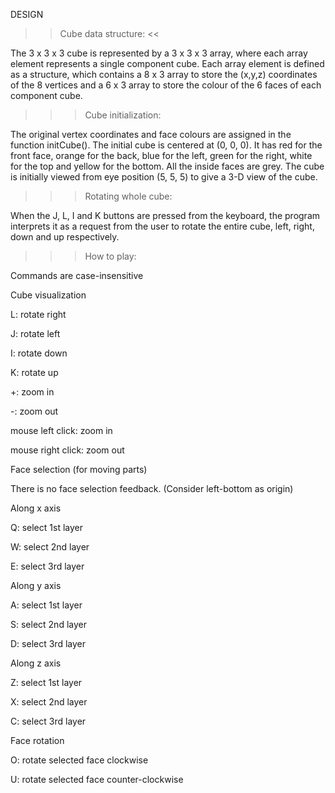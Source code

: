 DESIGN

>> Cube data structure: <<

The 3 x 3 x 3 cube is represented by a 3 x 3 x 3 array, where each array element represents a single component cube. Each array element is defined as a structure, which contains a 8 x 3 array to store the (x,y,z) coordinates of the 8 vertices and a 6 x 3 array to store the colour of the 6 faces of each component cube.

>>> Cube initialization:

The original vertex coordinates and face colours are assigned in the function initCube(). The initial cube is centered at (0, 0, 0). It has red for the front face, orange for the back, blue for the left, green for the right, white for the top and yellow for the bottom. All the inside faces are grey. The cube is initially viewed from eye position (5, 5, 5) to give a 3-D view of the cube.

>>> Rotating whole cube:

When the J, L, I and K buttons are pressed from the keyboard, the program interprets it as a request from the user to rotate the entire cube, left, right, down and up respectively. 

>>> How to play:

Commands are case-insensitive

Cube visualization

L: rotate right

J: rotate left

I: rotate down

K: rotate up

+: zoom in

-: zoom out

mouse left click: zoom in

mouse right click: zoom out

Face selection (for moving parts)

There is no face selection feedback. (Consider left-bottom as origin)

Along x axis

Q: select 1st layer

W: select 2nd layer

E: select 3rd layer

Along y axis

A: select 1st layer

S: select 2nd layer

D: select 3rd layer

Along z axis

Z: select 1st layer

X: select 2nd layer

C: select 3rd layer

Face rotation

O: rotate selected face clockwise

U: rotate selected face counter-clockwise
